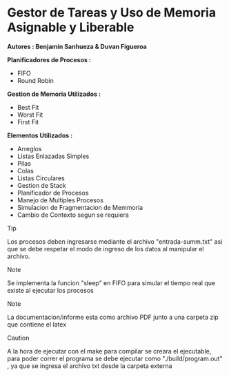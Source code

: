 # Gestor de Tareas y Uso de Memoria Asignable y Liberable


**Autores : Benjamin Sanhueza & Duvan Figueroa**


**Planificadores de Procesos :**
- FIFO
- Round Robin

**Gestion de Memoria Utilizados :**
- Best Fit
- Worst Fit
- First Fit

**Elementos Utilizados :**
- Arreglos
- Listas Enlazadas Simples
- Pilas
- Colas
- Listas Circulares
- Gestion de Stack
- Planificador de Procesos
- Manejo de Multiples Procesos
- Simulacion de Fragmentacion de Memmoria
- Cambio de Contexto segun se requiera


>[!tip]
> Los procesos deben ingresarse mediante el archivo "entrada-summ.txt" asi que se debe respetar el modo de ingreso de los datos al manipular el archivo.

>[!note]
> Se implementa la funcion "sleep" en FIFO para simular el tiempo real que existe al ejecutar los procesos

>[!note]
> La documentacion/informe esta como archivo PDF junto a una carpeta zip que contiene el latex

>[!caution]
> A la hora de ejecutar con el make para compilar se creara el ejecutable, para poder correr el programa se debe ejecutar como "./build/program.out" , ya que se ingresa el archivo txt desde la carpeta externa
